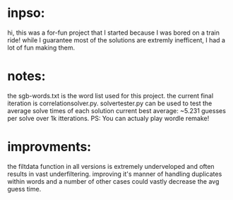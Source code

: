 # inpso:
hi, this was a for-fun project that I started because I was bored on a train ride!
while I guarantee most of the solutions are extremly inefficent, I had a lot of fun making them.

# notes:
the sgb-words.txt is the word list used for this project.
the current final iteration is correlationsolver.py.
solvertester.py can be used to test the average solve times of each solution
current best average: ~5.231 guesses per solve over 1k itterations. PS: You can actualy play wordle remake!

# improvments:
the filtdata function in all versions is extremely underveloped and often results in vast underfiltering.
improving it's manner of handling duplicates within words and a number of other cases could vastly decrease the avg guess time.
